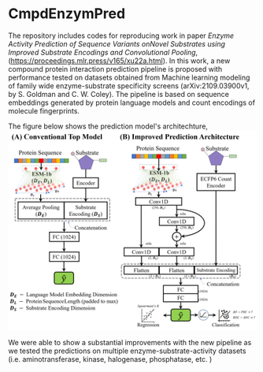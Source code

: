 # CmpdEnzymPred

The repository includes codes for reproducing work in paper _Enzyme Activity Prediction of Sequence Variants onNovel Substrates using Improved Substrate Encodings and Convolutional Pooling_, (https://proceedings.mlr.press/v165/xu22a.html). In this work, a new compound protein interaction prediction pipeline is proposed with performance tested on datasets obtained from Machine learning modeling of family wide enzyme-substrate specificity screens (arXiv:2109.03900v1, by S. Goldman and C. W. Coley). The pipeline is based on sequence embeddings generated by protein language models and count encodings of molecule fingerprints.

The figure below shows the prediction model's architechture,
![alt text](https://github.com/LMSE/CmpdEnzymPred/blob/main/Architecture_2.png)

We were able to show a substantial improvements with the new pipeline as we tested the predictions on multiple enzyme-substrate-activity datasets (i.e. aminotransferase, kinase, halogenase, phosphatase, etc. ) 




